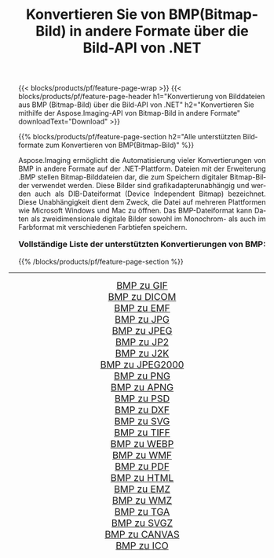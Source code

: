 ﻿---
title: Konvertieren Sie von BMP(Bitmap-Bild) in andere Formate über die Bild-API von .NET 
weight: 3920
url: /de/net/conversion/from/bmp/ 
lang: de
langdirlevel: 2
locales: zh-hans,ja,it,ru,de,es,fr,nl,id,lt,pl,pt,vi,tr,ko,zh-hant,ar,hi,th,sv,cs,uk,he
description: Mit Aspose.Imaging können Sie ganz einfach von BMP(Bitmap-Bild) in andere Formate konvertieren
---

{{< blocks/products/pf/feature-page-wrap >}}
{{< blocks/products/pf/feature-page-header h1="Konvertierung von Bilddateien aus BMP (Bitmap-Bild) über die Bild-API von .NET" h2="Konvertieren Sie mithilfe der Aspose.Imaging-API von Bitmap-Bild in andere Formate" downloadText="Download" >}}


{{% blocks/products/pf/feature-page-section  h2="Alle unterstützten Bildformate zum Konvertieren von BMP(Bitmap-Bild)" %}}
<p align=justify>Aspose.Imaging ermöglicht die Automatisierung vieler Konvertierungen von BMP in andere Formate auf der .NET-Plattform. Dateien mit der Erweiterung .BMP stellen Bitmap-Bilddateien dar, die zum Speichern digitaler Bitmap-Bilder verwendet werden. Diese Bilder sind grafikadapterunabhängig und werden auch als DIB-Dateiformat (Device Independent Bitmap) bezeichnet. Diese Unabhängigkeit dient dem Zweck, die Datei auf mehreren Plattformen wie Microsoft Windows und Mac zu öffnen. Das BMP-Dateiformat kann Daten als zweidimensionale digitale Bilder sowohl im Monochrom- als auch im Farbformat mit verschiedenen Farbtiefen speichern.</p>
<h3 style="margin-top:16px;">
Vollständige Liste der unterstützten Konvertierungen von BMP:
</h3>
{{% /blocks/products/pf/feature-page-section %}}
<div class="container-fluid productfamilypage bg-gray">
    <div class="convertypes bg-gray agp-content section">
        <div class="container">
		<hr style="margin-left:-20px;"/>
		<div class="row other-converters" style="gap: 10px;font-size: 19px;text-align:center;">
		    <div class='col-md-3 other-converter remove-lp remove-rp'><a href="/imaging/de/net/conversion/bmp-to-gif/" style="padding:15px;">BMP zu GIF</a></div><div class='col-md-3 other-converter remove-lp remove-rp'><a href="/imaging/de/net/conversion/bmp-to-dicom/" style="padding:15px;">BMP zu DICOM</a></div><div class='col-md-3 other-converter remove-lp remove-rp'><a href="/imaging/de/net/conversion/bmp-to-emf/" style="padding:15px;">BMP zu EMF</a></div><div class='col-md-3 other-converter remove-lp remove-rp'><a href="/imaging/de/net/conversion/bmp-to-jpg/" style="padding:15px;">BMP zu JPG</a></div><div class='col-md-3 other-converter remove-lp remove-rp'><a href="/imaging/de/net/conversion/bmp-to-jpeg/" style="padding:15px;">BMP zu JPEG</a></div><div class='col-md-3 other-converter remove-lp remove-rp'><a href="/imaging/de/net/conversion/bmp-to-jp2/" style="padding:15px;">BMP zu JP2</a></div><div class='col-md-3 other-converter remove-lp remove-rp'><a href="/imaging/de/net/conversion/bmp-to-j2k/" style="padding:15px;">BMP zu J2K</a></div><div class='col-md-3 other-converter remove-lp remove-rp'><a href="/imaging/de/net/conversion/bmp-to-jpeg2000/" style="padding:15px;">BMP zu JPEG2000</a></div><div class='col-md-3 other-converter remove-lp remove-rp'><a href="/imaging/de/net/conversion/bmp-to-png/" style="padding:15px;">BMP zu PNG</a></div><div class='col-md-3 other-converter remove-lp remove-rp'><a href="/imaging/de/net/conversion/bmp-to-apng/" style="padding:15px;">BMP zu APNG</a></div><div class='col-md-3 other-converter remove-lp remove-rp'><a href="/imaging/de/net/conversion/bmp-to-psd/" style="padding:15px;">BMP zu PSD</a></div><div class='col-md-3 other-converter remove-lp remove-rp'><a href="/imaging/de/net/conversion/bmp-to-dxf/" style="padding:15px;">BMP zu DXF</a></div><div class='col-md-3 other-converter remove-lp remove-rp'><a href="/imaging/de/net/conversion/bmp-to-svg/" style="padding:15px;">BMP zu SVG</a></div><div class='col-md-3 other-converter remove-lp remove-rp'><a href="/imaging/de/net/conversion/bmp-to-tiff/" style="padding:15px;">BMP zu TIFF</a></div><div class='col-md-3 other-converter remove-lp remove-rp'><a href="/imaging/de/net/conversion/bmp-to-webp/" style="padding:15px;">BMP zu WEBP</a></div><div class='col-md-3 other-converter remove-lp remove-rp'><a href="/imaging/de/net/conversion/bmp-to-wmf/" style="padding:15px;">BMP zu WMF</a></div><div class='col-md-3 other-converter remove-lp remove-rp'><a href="/imaging/de/net/conversion/bmp-to-pdf/" style="padding:15px;">BMP zu PDF</a></div><div class='col-md-3 other-converter remove-lp remove-rp'><a href="/imaging/de/net/conversion/bmp-to-html/" style="padding:15px;">BMP zu HTML</a></div><div class='col-md-3 other-converter remove-lp remove-rp'><a href="/imaging/de/net/conversion/bmp-to-emz/" style="padding:15px;">BMP zu EMZ</a></div><div class='col-md-3 other-converter remove-lp remove-rp'><a href="/imaging/de/net/conversion/bmp-to-wmz/" style="padding:15px;">BMP zu WMZ</a></div><div class='col-md-3 other-converter remove-lp remove-rp'><a href="/imaging/de/net/conversion/bmp-to-tga/" style="padding:15px;">BMP zu TGA</a></div><div class='col-md-3 other-converter remove-lp remove-rp'><a href="/imaging/de/net/conversion/bmp-to-svgz/" style="padding:15px;">BMP zu SVGZ</a></div><div class='col-md-3 other-converter remove-lp remove-rp'><a href="/imaging/de/net/conversion/bmp-to-canvas/" style="padding:15px;">BMP zu CANVAS</a></div><div class='col-md-3 other-converter remove-lp remove-rp'><a href="/imaging/de/net/conversion/bmp-to-ico/" style="padding:15px;">BMP zu ICO</a></div>
                </div>
        </div>
    </div>
</div>
<br/>

